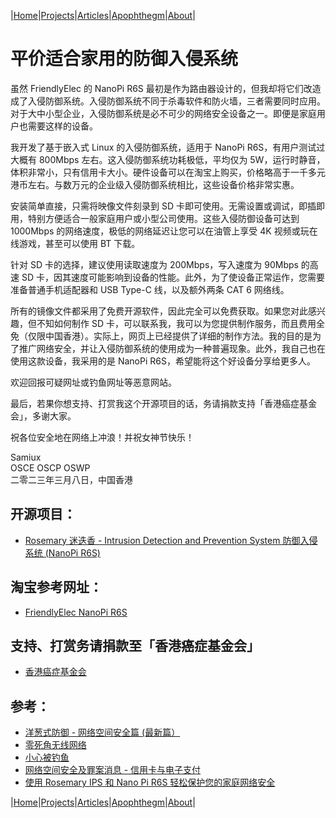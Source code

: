 |[Home](/README.md)|[Projects](/projects.md)|[Articles](/articles.md)|[Apophthegm](/apophthegm.md)|[About](/about.md)|

# 平价适合家用的防御入侵系统

虽然 FriendlyElec 的 NanoPi R6S 最初是作为路由器设计的，但我却将它们改造成了入侵防御系统。入侵防御系统不同于杀毒软件和防火墙，三者需要同时应用。对于大中小型企业，入侵防御系统是必不可少的网络安全设备之一。即便是家庭用户也需要这样的设备。  

我开发了基于嵌入式 Linux 的入侵防御系统，适用于 NanoPi R6S，有用户测试过大概有 800Mbps 左右。这入侵防御系统功耗极低，平均仅为 5W，运行时静音，体积非常小，只有信用卡大小。硬件设备可以在淘宝上购买，价格略高于一千多元港币左右。与数万元的企业级入侵防御系统相比，这些设备价格非常实惠。  

安装简单直接，只需将映像文件刻录到 SD 卡即可使用。无需设置或调试，即插即用，特别方便适合一般家庭用户或小型公司使用。这些入侵防御设备可达到 1000Mbps 的网络速度，极低的网络延迟让您可以在油管上享受 4K 视频或玩在线游戏，甚至可以使用 BT 下载。  

针对 SD 卡的选择，建议使用读取速度为 200Mbps，写入速度为 90Mbps 的高速 SD 卡，因其速度可能影响到设备的性能。此外，为了使设备正常运作，您需要准备普通手机适配器和 USB Type-C 线，以及额外两条 CAT 6 网络线。  

所有的镜像文件都采用了免费开源软件，因此完全可以免费获取。如果您对此感兴趣，但不知如何制作 SD 卡，可以联系我，我可以为您提供制作服务，而且费用全免（仅限中国香港）。实际上，网页上已经提供了详细的制作方法。我的目的是为了推广网络安全，并让入侵防御系统的使用成为一种普遍现象。此外，我自己也在使用这款设备，我采用的是 NanoPi R6S，希望能将这个好设备分享给更多人。  

欢迎回报可疑网址或钓鱼网址等恶意网站。  

最后，若果你想支持、打赏我这个开源项目的话，务请捐款支持「香港癌症基金会」，多谢大家。

祝各位安全地在网络上冲浪！并祝女神节快乐！  

Samiux  
OSCE  OSCP  OSWP   
二零二三年三月八日，中国香港    

## 开源项目：

- [Rosemary 迷迭香 - Intrusion Detection and Prevention System 防御入侵系统 (NanoPi R6S)](/rosemary.md)  

## 淘宝参考网址：

- [FriendlyElec NanoPi R6S](https://m.tb.cn/h.UpplqOd?tk=T2SLdRuyGZJ)  

## 支持、打赏务请捐款至「香港癌症基金会」

- [香港癌症基金会](https://www.cancer-fund.org)  

## 参考：

- [洋葱式防御 - 网络空间安全篇 (最新篇）](/onion-defense_3.md)  
- [零死角无线网络](/mesh.md)  
- [小心被钓鱼](/phishing.md)  
- [网络空间安全及罪案消息 - 信用卡与电子支付](/e-pay.md)  
- [使用 Rosemary IPS 和 Nano Pi R6S 轻松保护您的家庭网络安全](/rosemary_ips.md)  

|[Home](/README.md)|[Projects](/projects.md)|[Articles](/articles.md)|[Apophthegm](/apophthegm.md)|[About](/about.md)|

